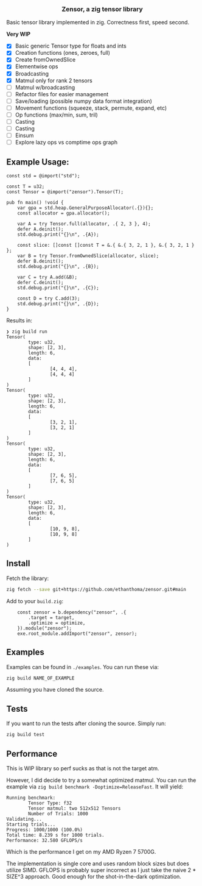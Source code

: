 <h3 align="center">
    Zensor, a zig tensor library
</h3>

Basic tensor library implemented in zig. Correctness first, speed second.

**Very WIP**

- [x] Basic generic Tensor type for floats and ints
- [x] Creation functions (ones, zeroes, full)
- [x] Create fromOwnedSlice
- [x] Elementwise ops
- [x] Broadcasting
- [x] Matmul only for rank 2 tensors
- [ ] Matmul w/broadcasting
- [ ] Refactor files for easier management
- [ ] Save/loading (possible numpy data format integration)
- [ ] Movement functions (squeeze, stack, permute, expand, etc)
- [ ] Op functions (max/min, sum, tril)
- [ ] Casting
- [ ] Casting
- [ ] Einsum
- [ ] Explore lazy ops vs comptime ops graph

## Example Usage:
```zig 
const std = @import("std");

const T = u32;
const Tensor = @import("zensor").Tensor(T);

pub fn main() !void {
    var gpa = std.heap.GeneralPurposeAllocator(.{}){};
    const allocator = gpa.allocator();

    var A = try Tensor.full(allocator, .{ 2, 3 }, 4);
    defer A.deinit();
    std.debug.print("{}\n", .{A});

    const slice: []const []const T = &.{ &.{ 3, 2, 1 }, &.{ 3, 2, 1 } };
    var B = try Tensor.fromOwnedSlice(allocator, slice);
    defer B.deinit();
    std.debug.print("{}\n", .{B});

    var C = try A.add(&B);
    defer C.deinit();
    std.debug.print("{}\n", .{C});

    const D = try C.add(3);
    std.debug.print("{}\n", .{D});
}
```

Results in:
```
❯ zig build run
Tensor(
        type: u32,
        shape: [2, 3],
        length: 6,
        data:
        [
                [4, 4, 4],
                [4, 4, 4]
        ]
)
Tensor(
        type: u32,
        shape: [2, 3],
        length: 6,
        data:
        [
                [3, 2, 1],
                [3, 2, 1]
        ]
)
Tensor(
        type: u32,
        shape: [2, 3],
        length: 6,
        data:
        [
                [7, 6, 5],
                [7, 6, 5]
        ]
)
Tensor(
        type: u32,
        shape: [2, 3],
        length: 6,
        data:
        [
                [10, 9, 8],
                [10, 9, 8]
        ]
)
```

## Install

Fetch the library:
```bash
zig fetch --save git+https://github.com/ethanthoma/zensor.git#main
```

Add to your `build.zig`:
```zig
    const zensor = b.dependency("zensor", .{
        .target = target,
        .optimize = optimize,
    }).module("zensor");
    exe.root_module.addImport("zensor", zensor);
```

## Examples

Examples can be found in `./examples`. You can run these via:
```bash
zig build NAME_OF_EXAMPLE
```
Assuming you have cloned the source.

## Tests

If you want to run the tests after cloning the source. Simply run:
```bash
zig build test
```

## Performance

This is WIP library so perf sucks as that is not the target atm.

However, I did decide to try a somewhat optimized matmul. You can run the example
via `zig build benchmark -Doptimize=ReleaseFast`. It will yield:
```
Running benchmark:
        Tensor Type: f32
        Tensor matmul: two 512x512 Tensors
        Number of Trials: 1000
Validating...
Starting trials...
Progress: 1000/1000 (100.0%)
Total time: 8.239 s for 1000 trials.
Performance: 32.580 GFLOPS/s
```

Which is the performance I get on my AMD Ryzen 7 5700G.

The implementation is single core and uses random block sizes but does utilize 
SIMD. GFLOPS is probably super incorrect as I just take the naive 2 * SIZE^3 approach. 
Good enough for the shot-in-the-dark optimization.
